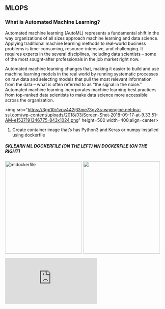 

## MLOPS
### What is Automated Machine Learning?
Automated machine learning (AutoML) represents a fundamental shift in the way organizations of all 
sizes approach machine learning and data science. Applying traditional machine learning methods to 
real-world business problems is time-consuming, resource-intensive, and challenging. It requires experts
in the several disciplines, including data scientists – some of the most sought-after professionals in the job market right now.

Automated machine learning changes that, making it easier to build and use machine learning models in the real 
world by running systematic processes on raw data and selecting models that pull the most relevant information 
from the data – what is often referred to as “the signal in the noise.” Automated machine learning incorporates
machine learning best practices from top-ranked data scientists to make data science more accessible across the organization.


<img src="https://3gp10c1vpy442j63me73gy3s-wpengine.netdna-ssl.com/wp-content/uploads/2018/03/Screen-Shot-2018-09-17-at-9.33.51-AM-e1537191346775-843x1024.png" height=500 width=400,align=center>


1.	Create container image that’s has Python3 and Keras or numpy installed using dockerfile 

##### SKLEARN ML DOCKERFILE (ON THE LEFT)                                                                   NN DOCKERFILE (ON  THE RIGHT)
<img src="https://github.com/raghav1674/MLOPS/blob/master/mlops%20great/dockerfile%20ml.PNG" alt="mldockerfile" height=300 width=250><img src="https://github.com/raghav1674/MLOPS/blob/master/mlops%20great/dldockerfile.PNG" height=300 width=250 align=right>


![REQUIREMENTSFILE](https://github.com/raghav1674/MLOPS/blob/master/ml.txt)
